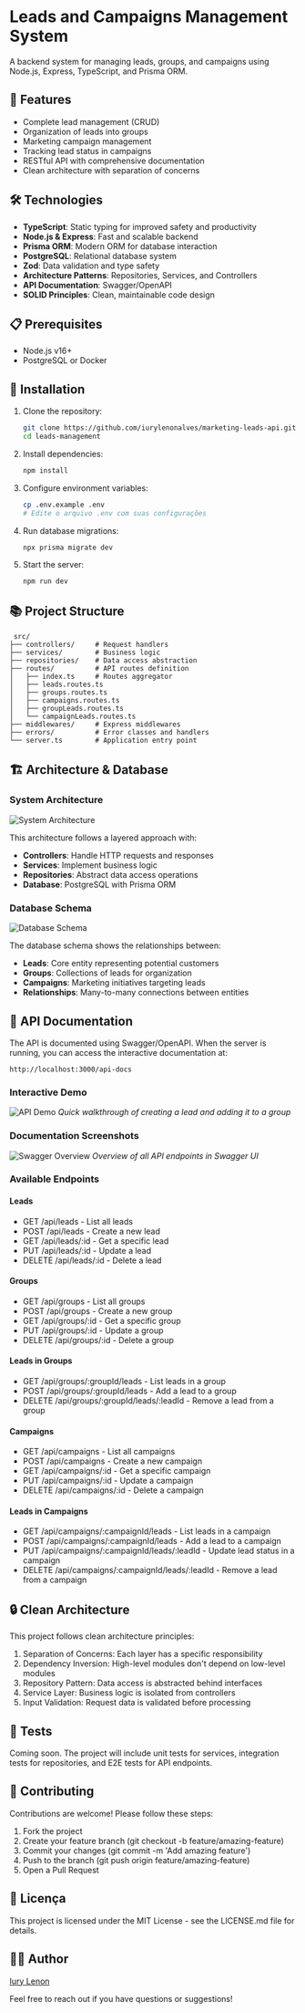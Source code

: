 # Leads and Campaigns Management System

A backend system for managing leads, groups, and campaigns using Node.js, Express, TypeScript, and Prisma ORM.

## 🚀 Features

- Complete lead management (CRUD)
- Organization of leads into groups
- Marketing campaign management
- Tracking lead status in campaigns
- RESTful API with comprehensive documentation
- Clean architecture with separation of concerns

## 🛠️ Technologies

- **TypeScript**: Static typing for improved safety and productivity
- **Node.js & Express**: Fast and scalable backend
- **Prisma ORM**: Modern ORM for database interaction
- **PostgreSQL**: Relational database system
- **Zod**: Data validation and type safety
- **Architecture Patterns**: Repositories, Services, and Controllers
- **API Documentation**: Swagger/OpenAPI
- **SOLID Principles**: Clean, maintainable code design

## 📋 Prerequisites

- Node.js v16+
- PostgreSQL or Docker

## 🔧 Installation

1. Clone the repository:
   ```bash
   git clone https://github.com/iurylenonalves/marketing-leads-api.git
   cd leads-management

2. Install dependencies:
   ```bash
   npm install

3. Configure environment variables:
   ```bash
   cp .env.example .env
   # Edite o arquivo .env com suas configurações

4. Run database migrations:
   ```bash
   npx prisma migrate dev

5. Start the server:
   ```bash
   npm run dev

## 📚 Project Structure
   ```bass
    src/
├── controllers/     # Request handlers
├── services/        # Business logic
├── repositories/    # Data access abstraction
├── routes/          # API routes definition
│   ├── index.ts     # Routes aggregator
│   ├── leads.routes.ts
│   ├── groups.routes.ts
│   ├── campaigns.routes.ts
│   ├── groupLeads.routes.ts
│   └── campaignLeads.routes.ts
├── middlewares/     # Express middlewares
├── errors/          # Error classes and handlers
└── server.ts        # Application entry point
   ```

## 🏗️ Architecture & Database

### System Architecture
![System Architecture](./docs/images/architecture_diagram.png)

This architecture follows a layered approach with:
- **Controllers**: Handle HTTP requests and responses
- **Services**: Implement business logic
- **Repositories**: Abstract data access operations
- **Database**: PostgreSQL with Prisma ORM

### Database Schema
![Database Schema](./docs/images/database_diagram.png)

The database schema shows the relationships between:
- **Leads**: Core entity representing potential customers
- **Groups**: Collections of leads for organization
- **Campaigns**: Marketing initiatives targeting leads
- **Relationships**: Many-to-many connections between entities

## 📖 API Documentation
The API is documented using Swagger/OpenAPI. When the server is running, you can access the interactive documentation at:
```
http://localhost:3000/api-docs
```

### Interactive Demo

![API Demo](./docs/images/swagger_demo.gif)
*Quick walkthrough of creating a lead and adding it to a group*

### Documentation Screenshots

![Swagger Overview](./docs/images/swagger_overview.png)
*Overview of all API endpoints in Swagger UI*

### Available Endpoints

#### Leads

- GET /api/leads - List all leads
- POST /api/leads - Create a new lead
- GET /api/leads/:id - Get a specific lead
- PUT /api/leads/:id - Update a lead
- DELETE /api/leads/:id - Delete a lead

#### Groups

- GET /api/groups - List all groups
- POST /api/groups - Create a new group
- GET /api/groups/:id - Get a specific group
- PUT /api/groups/:id - Update a group
- DELETE /api/groups/:id - Delete a group

#### Leads in Groups

- GET /api/groups/:groupId/leads - List leads in a group
- POST /api/groups/:groupId/leads - Add a lead to a group
- DELETE /api/groups/:groupId/leads/:leadId - Remove a lead from a group

#### Campaigns

- GET /api/campaigns - List all campaigns
- POST /api/campaigns - Create a new campaign
- GET /api/campaigns/:id - Get a specific campaign
- PUT /api/campaigns/:id - Update a campaign
- DELETE /api/campaigns/:id - Delete a campaign

#### Leads in Campaigns

- GET /api/campaigns/:campaignId/leads - List leads in a campaign
- POST /api/campaigns/:campaignId/leads - Add a lead to a campaign
- PUT /api/campaigns/:campaignId/leads/:leadId - Update lead status in a campaign
- DELETE /api/campaigns/:campaignId/leads/:leadId - Remove a lead from a campaign

## 🔒 Clean Architecture
This project follows clean architecture principles:

1. Separation of Concerns: Each layer has a specific responsibility
2. Dependency Inversion: High-level modules don't depend on low-level modules
3. Repository Pattern: Data access is abstracted behind interfaces
4. Service Layer: Business logic is isolated from controllers
5. Input Validation: Request data is validated before processing

## 🧪 Tests
Coming soon. The project will include unit tests for services, integration tests for repositories, and E2E tests for API endpoints.

## 🤝 Contributing
Contributions are welcome! Please follow these steps:

1. Fork the project
2. Create your feature branch (git checkout -b feature/amazing-feature)
3. Commit your changes (git commit -m 'Add amazing feature')
4. Push to the branch (git push origin feature/amazing-feature)
5. Open a Pull Request

## 📄 Licença
This project is licensed under the MIT License - see the LICENSE.md file for details.

## 👨‍💻 Author
[Iury Lenon](https://github.com/iurylenonalves)

Feel free to reach out if you have questions or suggestions!
